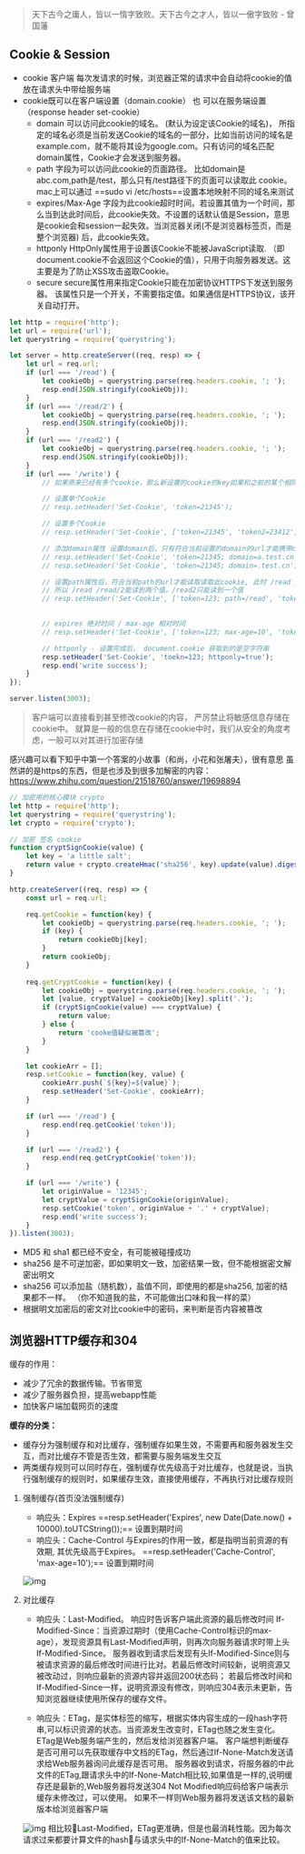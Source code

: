 > 天下古今之庸人，皆以一惰字致败。天下古今之才人，皆以一傲字致败 - 曾国藩

## Cookie & Session
- cookie 客户端 每次发请求的时候，浏览器正常的请求中会自动将cookie的值放在请求头中带给服务端
- cookie既可以在客户端设置（domain.cookie） 也 可以在服务端设置（response header set-cookie）
    - domain 可以访问此cookie的域名。 (默认为设定该Cookie的域名)， 所指定的域名必须是当前发送Cookie的域名的一部分，比如当前访问的域名是example.com，就不能将其设为google.com。只有访问的域名匹配domain属性，Cookie才会发送到服务器。
    - path 字段为可以访问此cookie的页面路径。 比如domain是abc.com,path是/test，那么只有/test路径下的页面可以读取此
    cookie。 mac上可以通过 ==sudo vi /etc/hosts==设置本地映射不同的域名来测试
    - expires/Max-Age 字段为此cookie超时时间。若设置其值为一个时间，那么当到达此时间后，此cookie失效。不设置的话默认值是Session，意思是cookie会和session一起失效。当浏览器关闭(不是浏览器标签页，而是整个浏览器) 后，此cookie失效。
    - httponly HttpOnly属性用于设置该Cookie不能被JavaScript读取. （即document.cookie不会返回这个Cookie的值），只用于向服务器发送。这主要是为了防止XSS攻击盗取Cookie。
    - secure secure属性用来指定Cookie只能在加密协议HTTPS下发送到服务器。 该属性只是一个开关，不需要指定值。如果通信是HTTPS协议，该开关自动打开。

```js
let http = require('http');
let url = require('url');
let querystring = require('querystring');

let server = http.createServer((req, resp) => {
    let url = req.url;
    if (url === '/read') {
        let cookieObj = querystring.parse(req.headers.cookie, '; ');
        resp.end(JSON.stringify(cookieObj));
    } 
    if (url === '/read/2') {
        let cookieObj = querystring.parse(req.headers.cookie, '; ');
        resp.end(JSON.stringify(cookieObj));
    } 
    if (url === '/read2') {
        let cookieObj = querystring.parse(req.headers.cookie, '; ');
        resp.end(JSON.stringify(cookieObj));
    } 
    if (url === '/write') {
        // 如果原来已经有多个cookie，那么新设置的cookie的key如果和之前的某个相同，就替换其值，其他cookie任然不变

        // 设置单个Cookie
        // resp.setHeader('Set-Cookie', 'token=21345');

        // 设置多个Cookie
        // resp.setHeader('Set-Cookie', ['token=21345', 'token2=23412']);

        // 添加domain属性 设置domain后，只有符合当前设置的domain的url才能携带cookie request 到server
        // resp.setHeader('Set-Cookie', 'token=21345; domain=a.test.cn');
        // resp.setHeader('Set-Cookie', 'token=21345; domain=.test.cn');

        // 设置path属性后，符合当前path的url才能读取读取此cookie, 此时 /read /read/2 请求Cookie中会携带token, 其他请求只会携带token2
        // 所以 /read /read/2能读到两个值，/read2只能读到一个值
        // resp.setHeader('Set-Cookie', ['token=123; path=/read', 'token2=1234']);
        

        // expires 绝对时间 / max-age 相对时间
        // resp.setHeader('Set-Cookie', ['token=123; max-age=10', 'token2=234; expires=' + new Date(Date.now() + 10000).toUTCString()]);

        // httponly - 设置完成后， document.cookie 获取到的是空字符串
        resp.setHeader('Set-Cookie', 'toekn=123; httponly=true');
        resp.end('write success');
    }
});

server.listen(3003);
```

> 客户端可以直接看到甚至修改cookie的内容， 严厉禁止将敏感信息存储在cookie中。 就算是一般的信息在存储在cookie中时，我们从安全的角度考虑，一般可以对其进行加密存储

感兴趣可以看下知乎中第一个答案的小故事（和尚，小花和张屠夫），很有意思 虽然讲的是https的东西，但是也涉及到很多加解密的内容：https://www.zhihu.com/question/21518760/answer/19698894

```js
// 加密用的核心模块 crypto
let http = require('http');
let querystring = require('querystring');
let crypto = require('crypto');

// 加密 签名 cookie
function cryptSignCookie(value) {
    let key = 'a little salt';
    return value + crypto.createHmac('sha256', key).update(value).digest('base64');
} 

http.createServer((req, resp) => {
    const url = req.url;

    req.getCookie = function(key) {
        let cookieObj = querystring.parse(req.headers.cookie, '; ');
        if (key) {
            return cookieObj[key];
        }
        return cookieObj;
    }
    
    req.getCryptCookie = function(key) {
        let cookieObj = querystring.parse(req.headers.cookie, '; ');
        let [value, cryptValue] = cookieObj[key].split('.');
        if (cryptSignCookie(value) === cryptValue) {
            return value;
        } else {
            return 'cooke值疑似被篡改';
        }
    }

    let cookieArr = [];
    resp.setCookie = function(key, value) {
        cookieArr.push(`${key}=${value}`);
        resp.setHeader('Set-Cookie', cookieArr);
    }

    if (url === '/read') {
        resp.end(req.getCookie('token'));
    }

    if (url === '/read2') {
        resp.end(req.getCryptCookie('token'));
    }

    if (url === '/write') {
        let originValue = '12345';
        let cryptValue = cryptSignCookie(originValue);
        resp.setCookie('token', originValue + '.' + cryptValue);
        resp.end('write success');
    }
}).listen(3003);
```

* MD5 和 sha1 都已经不安全，有可能被碰撞成功
* sha256 是不可逆加密，即如果明文一致，加密结果一致，但不能根据密文解密出明文
* sha256 可以添加盐（随机数），盐值不同，即使用的都是sha256, 加密的结果都不一样。 （你不知道我的盐，不可能做出口味和我一样的菜）
* 根据明文加密后的密文对比cookie中的密码，来判断是否内容被篡改


## 浏览器HTTP缓存和304
缓存的作用：
* 减少了冗余的数据传输。节省带宽
* 减少了服务器负担，提高webapp性能
* 加快客户端加载网页的速度

**缓存的分类：**
* 缓存分为强制缓存和对比缓存，强制缓存如果生效，不需要再和服务器发生交互，而对比缓存不管是否生效，都需要与服务端发生交互
* 两类缓存规则可以同时存在，强制缓存优先级高于对比缓存，也就是说，当执行强制缓存的规则时，如果缓存生效，直接使用缓存，不再执行对比缓存规则

1. 强制缓存(首页没法强制缓存)
    * 响应头：Expires   ==resp.setHeader('Expires', new Date(Date.now() + 10000).toUTCString());== 设置到期时间
    * 响应头：Cache-Control 与Expires的作用一致，都是指明当前资源的有效期, 其优先级高于Expires。 ==resp.setHeader('Cache-Control', 'max-age=10');== 设置到期时间

    ![img](http://img.zhufengpeixun.cn/cache2.png)

2. 对比缓存
    * 响应头：Last-Modified。
    响应时告诉客户端此资源的最后修改时间
    If-Modified-Since：当资源过期时（使用Cache-Control标识的max-age），发现资源具有Last-Modified声明，则再次向服务器请求时带上头If-Modified-Since。
    服务器收到请求后发现有头If-Modified-Since则与被请求资源的最后修改时间进行比对。若最后修改时间较新，说明资源又被改动过，则响应最新的资源内容并返回200状态码；
    若最后修改时间和If-Modified-Since一样，说明资源没有修改，则响应304表示未更新，告知浏览器继续使用所保存的缓存文件。

    * 响应头：ETag，是实体标签的缩写，根据实体内容生成的一段hash字符串,可以标识资源的状态。当资源发生改变时，ETag也随之发生变化。 ETag是Web服务端产生的，然后发给浏览器客户端。
    客户端想判断缓存是否可用可以先获取缓存中文档的ETag，然后通过If-None-Match发送请求给Web服务器询问此缓存是否可用。
    服务器收到请求，将服务器的中此文件的ETag,跟请求头中的If-None-Match相比较,如果值是一样的,说明缓存还是最新的,Web服务器将发送304 Not Modified响应码给客户端表示缓存未修改过，可以使用。
    如果不一样则Web服务器将发送该文档的最新版本给浏览器客户端

    ![img](http://img.zhufengpeixun.cn/cache4.png)
相比较Last-Modified，ETag更准确，但是也最消耗性能。因为每次请求过来都要计算文件的hash与请求头中的If-None-Match的值来比较。



